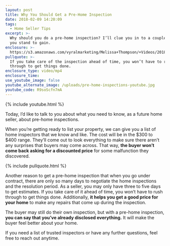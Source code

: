 ```yaml
---
layout: post
title: Why You Should Get a Pre-Home Inspection
date: 2018-02-09 14:20:09
tags:
  - Home Seller Tips
excerpt: >-
  Why should you do a pre-home inspection? I’ll clue you in to a couple benefits
  you stand to gain.
enclosure: >-
  https://s3.amazonaws.com/vyralmarketing/Melissa+Thompson/+Videos/2018/February/Memphis+Real+Estate+Agent-+Why+You+Should+Get+a+Pre-Home+Inspection.mp4
pullquote: >-
  If you take care of the inspection ahead of time, you won’t have to rush
  through to get things done.
enclosure_type: video/mp4
enclosure_time:
use_youtube_image: false
youtube_alternate_image: /uploads/pre-home-inspections-youtube.jpg
youtube_code: R9soScfn7mA
---
```



{% include youtube.html %}

Today, I’d like to talk to you about what you need to know, as a future home seller, about pre-home inspections.

When you’re getting ready to list your property, we can give you a list of home inspectors that we know and like. The cost will be in the $300 to $400 range. They’ll come out to look everything to make sure there aren’t any surprises that buyers may come across. That way, **the buyer won’t come back asking for a discounted price** for some malfunction they discovered.

{% include pullquote.html %}

Another reason to get a pre-home inspection that when you go under contract, there are only so many days to negotiate the home inspections and the resolution period. As a seller, you may only have three to five days to get estimates. If you take care of it ahead of time, you won’t have to rush through to get things done. Additionally, **it helps you get a good price for your home** to make any repairs that come up during the inspection.

The buyer may still do their own inspection, but with a pre-home inspection, **you can say that you’ve already disclosed everything.** It will make the buyer feel better about your home.

If you need a list of trusted inspectors or have any further questions, feel free to reach out anytime.